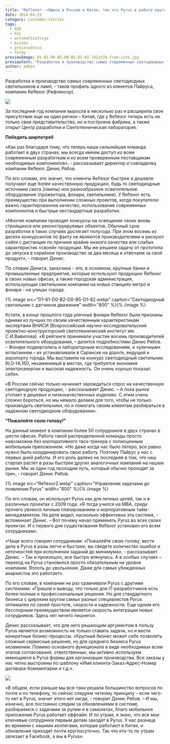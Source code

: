 ```yaml
---
title: "Reflexor: «Офисы в России и Китае, так что Pyrus в работе круглые сутки»"
date: 2014-04-23
category: customer-stories
tags:
  - b2b
  - b2c
  - avtomatizatsiya
  - biznes
  - proizvodstvo
  - formy
previewImage: D1-81-D0-B2-D0-B5-D1-82-741x510-from-site.jpg
previewText: "Разработка и производство самых современных светодиодных светильников и ламп, - таков профиль одного из клиентов Пайруса, компании Reflexor (Рефлексор)."
author: admin
---
```

Разработка и производство самых современных светодиодных светильников и ламп, - таков профиль одного из клиентов Пайруса, компании Reflexor (Рефлексор). 

![](D0-A0-D1-8F-D0-B1-D0-BE-D0-B2.webp)

За последний год компания выросла в несколько раз и расширила свое присутствие еще на один регион – Китай, где у Reflexor теперь есть не только свое представительство, но и построена фабрика, а также открыт Центр разработки и Светотехническая лаборатория.

**Победить ширпотреб**

«Как раз благодаря тому, что теперь наша сильнейшая команда работает в двух странах, мы всегда имеем доступ ко всем современным разработкам и ко всем проверенным поставщикам необходимых компонентов», - рассказывает директор и совладелец компании Reflexor Денис Рябов.

По его словам, это значит, что клиенты Reflexor быстрее и дешевле получают еще более качественную продукцию, будь то светодиодные источники света (лампы) или разнообразное осветительное оборудование (прожектора, фонари, светильники). У Reflexor есть преимущество при выполнении сложных проектов, когда покупателю важно гарантированное качество, использование современных компонентов и быстрые нестандартные разработки.

«Многие компании проводят конкурсы на освещение своих вновь строящихся или реконструируемых объектов. Обычный срок разработки в таких случаях достигает полугода. При этом восемь из десяти конкурсантов по факту не являются производителями и рискуют сойти с дистанции по причине крайне низкого качества или слабых характеристик «своей» продукции. Мы же решаем задачу от прототипа до запуска в серийное производство за два месяца и отвечаем за свой продукт», - говорит Денис.

По словам Дениса, заказчики - это, в основном, крупные банки и промышленные предприятия, которые используют продукцию Reflexor в своих новых офисах, а также городская администрация, использующая светильники компании на новых станциях метро и фонари - на улицах города.

{% image src="D1-81-D0-B2-D0-B5-D1-82.webp" caption="Светодиодный светильник с датчиком движения" width="800" %}{% /image %}

Кстати, в конце прошлого года уличные фонари Reflexor были признаны одними из лучших по своим качественным характеристикам экспертами ВНИСИ (Всероссийский научно-исследовательский проектно-конструкторский светотехнический институт им. С.И.Вавилова). «В рейтинге принимали участие восемь производителей осветительного оборудования, – делится подробностями Денис Рябов. – Фонари подвергались и лабораторным исследованиям, и «уличным» испытаниям – их устанавливали в Саранске на дороге, ведущей к аэропорту города. Мы выставили на конкурс светодиодный светильник RLO-HL160, незаменимый в местах, где требуется экономия электроэнергии и высокая надежность. Он очень хорошо показал себя».

«В России сейчас только начинает зарождаться спрос на качественную светодиодную продукцию, - рассказывает Денис. – А пока рынок утопает в дешевых и низкокачественных изделиях. С этим очень сложно бороться, но мы немало делаем для того, чтобы не только производить светильники, но и помогать своим клиентам разбираться в надежном светодиодном оборудовании».

**"Пожалейте свою голову!"**

На данный момент в компании более 50 сотрудников в двух странах в шести офисах. Работа такой распределенной команды просто невозможна без корпоративного таск-трекера с полноценным мобильным приложением. «Но даже когда нас было пятеро, все равно нужно было координировать свою работу. Поэтому Пайрус у нас с первых дней работы. И его роль далеко не последняя в том, что наш стартап растет в разы быстрее других аналогичных компаний на нашем рынке. Мы за один год проходим путь, который обычно проходят за три», - говорит Денис Рябов.

{% image src="Reflexor2.webp" caption="Управление задачами до появления Pyrus" width="800" %}{% /image %}

По его словам, он использует Pyrus как для личных целей, так и в различных проектах с 2009 года. «Я тогда учился на MBA, среди прочего увлекся личным планированием и корпоративным тайм-менеджментом. На деле видел, насколько эффективна эта система, - вспоминает Денис. – Вот почему начал применять Pyrus во всех своих проектах. И с первого дня существования Reflexor установил его всем сотрудникам».

«Чаще всего говорил сотрудникам: «Пожалейте свою голову, вести дела в Pyrus в разы легче и быстрее, вы сведете количество ошибок и неточностей при исполнении заданий до минимума», - рассказывает Денис. – Так и произошло, все быстро втянулись. А в особых случаях – переход на Pyrus становился просто обязательным на уровне компании. Вплоть до увольнения. Даже для самых убежденных анархистов это работает».

По его словам, в компании не раз сравнивали Pyrus с другими системами: «Пришли к выводу, что только для IT-разработчиков есть более полные и профессиональные решения. Но для стандартного бизнеса с широким кругом самых разных специалистов Pyrus оптимален по своей простоте, скорости и надежности. Еще одним его бесспорным преимуществом является скорость интеграции новых сотрудников. Здесь нет ничего лишнего».

Денис рассказывает, что для него решающим аргументом в пользу Pyrus является возможность не только ставить задачи, но и вести конкретные бизнес-процессы. «Крупный бизнес может себе позволить сложные сервисные решения, но для среднего бизнеса Pyrus незаменим. Помимо основного функционала в виде необходимых всем этапов согласования, ответственных, мы активно используем имеющиеся в Pyrus формы для организации производства. Все заказы у нас четко выстроены по шаблону «Имя клиента-Заказ-Адрес-Номер договора-Комментарии и т.д.».

![](D0-9F-D0-B0-D0-BF-D0-B8-D1-80-D1-83-D1-81-D0-B2-D0-A0-D0-B5-D1-84-D0-BB-D0-B5-D0-BA-D1-81-D0-BE-D1-80-D0-B52.webp)

«В общем, если раньше мы все-таки решали большинство вопросов по почте и по телефону, то сейчас следуем четкому принципу – если чего-то нет в Pyrus, значит этого нет нигде, - говорит Денис Рябов. – И мы, конечно, все постоянно следим за обновлениями в системе, разбираемся с задачами за рулем и в самолетах, благо мобильное приложение Pyrus работает оффлайн. И по утрам, я знаю, что все мои ключевые сотрудники первым делам заходят в Pyrus. У нас разница во времени с нашими коллегами, которые работают в Китае, и обновления приходят почти круглосуточно. Так что кто-то по утрам залезает в Facebook, а мы в Pyrus».
